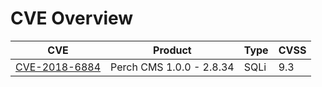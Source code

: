 # CVE Overview

| CVE | Product | Type | CVSS |
| --- | --- | --- | --- |
| [CVE-2018-6884]() | Perch CMS 1.0.0 - 2.8.34 | SQLi | 9.3 |